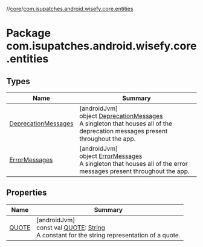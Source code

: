 //[core](../../index.md)/[com.isupatches.android.wisefy.core.entities](index.md)

# Package com.isupatches.android.wisefy.core.entities

## Types

| Name | Summary |
|---|---|
| [DeprecationMessages](-deprecation-messages/index.md) | [androidJvm]<br>object [DeprecationMessages](-deprecation-messages/index.md)<br>A singleton that houses all of the deprecation messages present throughout the app. |
| [ErrorMessages](-error-messages/index.md) | [androidJvm]<br>object [ErrorMessages](-error-messages/index.md)<br>A singleton that houses all of the error messages present throughout the app. |

## Properties

| Name | Summary |
|---|---|
| [QUOTE](-q-u-o-t-e.md) | [androidJvm]<br>const val [QUOTE](-q-u-o-t-e.md): [String](https://kotlinlang.org/api/latest/jvm/stdlib/kotlin/-string/index.html)<br>A constant for the string representation of a quote. |
